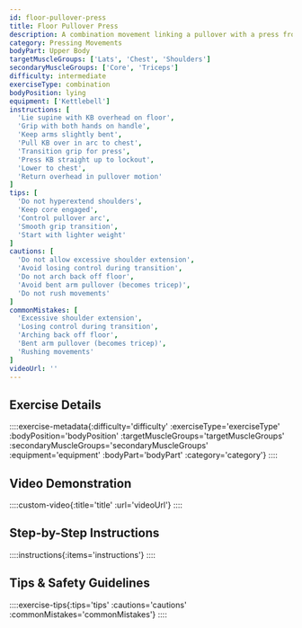 ```yaml
---
id: floor-pullover-press
title: Floor Pullover Press
description: A combination movement linking a pullover with a press from the floor, developing the lats and chest before transitioning to shoulder work, creating a unique strength sequence.
category: Pressing Movements
bodyPart: Upper Body
targetMuscleGroups: ['Lats', 'Chest', 'Shoulders']
secondaryMuscleGroups: ['Core', 'Triceps']
difficulty: intermediate
exerciseType: combination
bodyPosition: lying
equipment: ['Kettlebell']
instructions: [
  'Lie supine with KB overhead on floor',
  'Grip with both hands on handle',
  'Keep arms slightly bent',
  'Pull KB over in arc to chest',
  'Transition grip for press',
  'Press KB straight up to lockout',
  'Lower to chest',
  'Return overhead in pullover motion'
]
tips: [
  'Do not hyperextend shoulders',
  'Keep core engaged',
  'Control pullover arc',
  'Smooth grip transition',
  'Start with lighter weight'
]
cautions: [
  'Do not allow excessive shoulder extension',
  'Avoid losing control during transition',
  'Do not arch back off floor',
  'Avoid bent arm pullover (becomes tricep)',
  'Do not rush movements'
]
commonMistakes: [
  'Excessive shoulder extension',
  'Losing control during transition',
  'Arching back off floor',
  'Bent arm pullover (becomes tricep)',
  'Rushing movements'
]
videoUrl: ''
---
```


## Exercise Details

::::exercise-metadata{:difficulty='difficulty' :exerciseType='exerciseType' :bodyPosition='bodyPosition' :targetMuscleGroups='targetMuscleGroups' :secondaryMuscleGroups='secondaryMuscleGroups' :equipment='equipment' :bodyPart='bodyPart' :category='category'}
::::

## Video Demonstration

::::custom-video{:title='title' :url='videoUrl'}
::::

## Step-by-Step Instructions

::::instructions{:items='instructions'}
::::

## Tips & Safety Guidelines

::::exercise-tips{:tips='tips' :cautions='cautions' :commonMistakes='commonMistakes'}
::::
